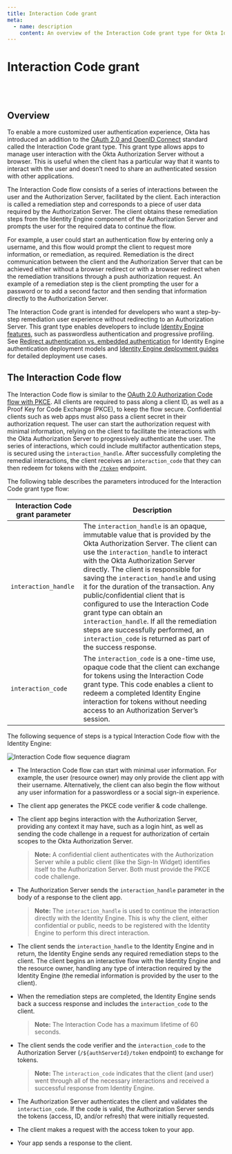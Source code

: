 ```yaml
---
title: Interaction Code grant
meta:
  - name: description
    content: An overview of the Interaction Code grant type for Okta Identity Engine.
---
```


# Interaction Code grant

<ApiLifecycle access="ie" /><br>
<ApiLifecycle access="Limited GA" /><br>

## Overview

To enable a more customized user authentication experience, Okta has introduced an addition to the [OAuth 2.0 and OpenID Connect](/docs/concepts/oauth-openid) standard called the Interaction Code grant type. This grant type allows apps to manage user interaction with the Okta Authorization Server without a browser. This is useful when the client has a particular way that it wants to interact with the user and doesn’t need to share an authenticated session with other applications.

The Interaction Code flow consists of a series of interactions between the user and the Authorization Server, facilitated by the client. Each interaction is called a remediation step and corresponds to a piece of user data required by the Authorization Server. The client obtains these remediation steps from the Identity Engine component of the Authorization Server and prompts the user for the required data to continue the flow.

For example, a user could start an authentication flow by entering only a username, and this flow would prompt the client to request more information, or remediation, as required. Remediation is the direct communication between the client and the Authorization Server that can be achieved either without a browser redirect or with a browser redirect when the remediation transitions through a push authorization request. An example of a remediation step is the client prompting the user for a password or to add a second factor and then sending that information directly to the Authorization Server.

The Interaction Code grant is intended for developers who want a step-by-step remediation user experience without redirecting to an Authorization Server. This grant type enables developers to include [Identity Engine features](https://help.okta.com/en/oie/okta_help_CSH.htm#csh-features), such as passwordless authentication and progressive profiling. See [Redirect authentication vs. embedded authentication](/docs/concepts/redirect-vs-embedded/) for Identity Engine authentication deployment models and [Identity Engine deployment guides](/docs/guides/oie-intro/) for detailed deployment use cases.

## The Interaction Code flow

The Interaction Code flow is similar to the [OAuth 2.0 Authorization Code flow with PKCE](/docs/concepts/oauth-openid/#authorization-code-flow-with-pkce). All clients are required to pass along a client ID, as well as a Proof Key for Code Exchange (PKCE), to keep the flow secure. Confidential clients such as web apps must also pass a client secret in their authorization request. The user can start the authorization request with minimal information, relying on the client to facilitate the interactions with the Okta Authorization Server to progressively authenticate the user. The series of interactions, which could include multifactor authentication steps, is secured using the `interaction_handle`. After successfully completing the remedial interactions, the client receives an `interaction_code` that they can then redeem for tokens with the [`/token`](/docs/reference/api/oidc/#token) endpoint.

The following table describes the parameters introduced for the Interaction Code grant type flow:

| Interaction Code grant parameter           | Description   |
| --------------------------------           | -----------   |
| `interaction_handle` | The `interaction_handle` is an opaque, immutable value that is provided by the Okta Authorization Server. The client can use the `interaction_handle` to interact with the Okta Authorization Server directly. The client is responsible for saving the `interaction_handle` and using it for the duration of the transaction. Any public/confidential client that is configured to use the Interaction Code grant type can obtain an `interaction_handle`. If all the remediation steps are successfully performed, an `interaction_code` is returned as part of the success response.            |
| `interaction_code` |  The `interaction_code` is a one-time use, opaque code that the client can exchange for tokens using the Interaction Code grant type. This code enables a client to redeem a completed Identity Engine interaction for tokens without needing access to an Authorization Server’s session. |

The following sequence of steps is a typical Interaction Code flow with the Identity Engine:

<!--
See http://www.plantuml.com/plantuml/uml/

@startuml
skinparam monochrome true
actor "Resource Owner (User)" as user
participant "Client" as client
participant "Authorization Server (Okta)" as okta
participant "Identity Engine (Okta)" as oie
participant "Resource Server (Your App)" as app

user -> client: Start auth with user info
client -> client: Generate PKCE code verifier & challenge
client -> okta: Authorization request w/ code_challenge, scopes, and user info
okta -> okta: Remediation required
okta -> client: Sends interaction_handle in response (for required interaction)
user <-> client: Remedial interaction
client <-> oie: Remedial interaction w/ interaction_handle
note right: Possible multiple remedial steps required
user <-> client: Remedial interaction
client -> oie: Remedial interaction w/ interaction_handle
oie -> oie: Remedial steps completed
oie -> client: Send interaction_code in response
client -> okta: Send interaction_code, client ID, code_verifier to /token
okta -> okta: Evaluates PKCE code
okta -> client: Access token (and optionally refresh token)
client -> app: Request with access token
app -> client: Response
@enduml

 -->

![Interaction Code flow sequence diagram](/img/authorization/interaction-code-grant-flow.png)

* The Interaction Code flow can start with minimal user information. For example, the user (resource owner) may only provide the client app with their username. Alternatively, the client can also begin the flow without any user information for a passwordless or a social sign-in experience.

* The client app generates the PKCE code verifier & code challenge.

* The client app begins interaction with the Authorization Server, providing any context it may have, such as a login hint, as well as sending the code challenge in a request for authorization of certain scopes to the Okta Authorization Server.

  > **Note:** A confidential client authenticates with the Authorization Server while a public client (like the Sign-In Widget) identifies itself to the Authorization Server. Both must provide the PKCE code challenge.

* The Authorization Server sends the `interaction_handle` parameter in the body of a response to the client app.

  > **Note:** The `interaction_handle` is used to continue the interaction directly with the Identity Engine. This is why the client, either confidential or public, needs to be registered with the Identity Engine to perform this direct interaction.

* The client sends the `interaction_handle` to the Identity Engine and in return, the Identity Engine sends any required remediation steps to the client. The client begins an interactive flow with the Identity Engine and the resource owner, handling any type of interaction required by the Identity Engine (the remedial information is provided by the user to the client).

* When the remediation steps are completed, the Identity Engine sends back a success response and includes the `interaction_code` to the client.

  > **Note:** The Interaction Code has a maximum lifetime of 60 seconds.

* The client sends the code verifier and the `interaction_code` to the Authorization Server (`/${authServerId}/token` endpoint) to exchange for tokens.

  > **Note:** The `interaction_code` indicates that the client (and user) went through all of the necessary interactions and received a successful response from Identity Engine.

* The Authorization Server authenticates the client and validates the `interaction_code`. If the code is valid, the Authorization Server sends the tokens (access, ID, and/or refresh) that were initially requested.

* The client makes a request with the access token to your app.

* Your app sends a response to the client.
